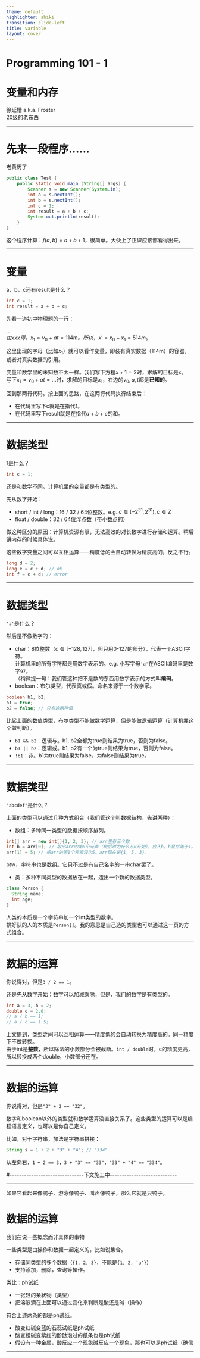 ```yaml
---
theme: default
highlighter: shiki
transition: slide-left
title: variable
layout: cover
---
```


# Programming 101 - 1
# 变量和内存

徐延楷 a.k.a. Froster  
20级的老东西

-----
# 先来一段程序......
老黄历了

``` java
public class Test {
    public static void main (String[] args) {
        Scanner s = new Scanner(System.in);
        int a = s.nextInt();
        int b = s.nextInt(); 
        int c = 1;
        int result = a + b + c;
        System.out.println(result);
    }
}
```

这个程序计算：$f(a, b) = a + b + 1$，很简单。大伙上了正课应该都看得出来。

----- 

# 变量
a，b，c还有result是什么？

``` java
int c = 1;
int result = a + b + c;
```

先看一道初中物理题的一行：

*...*  
*由xxx得，*$x_1 = v_0 + at = 114m$*。所以，*$x' = x_0 + x_1 = 514m$。

这里出现的字母（比如$x_1$）就可以看作变量，即装有真实数据（114m）的容器，或者对真实数据的引用。

变量和数学里的未知数不太一样。我们写下方程$x + 1 = 2$时，求解的目标是x。  
写下$x_1 = v_0 + at = ...$时，求解的目标是$x_1$，右边的$v_0, a, t$都是**已知的**。

回到那两行代码。按上面的思路，在这两行代码执行结束后：
- 在代码里写下c就是在指代1。
- 在代码里写下result就是在指代$a + b + c$的和。

-----

# 数据类型
1是什么？

``` java
int c = 1;
```

还是和数学不同。计算机里的变量都是有类型的。

先从数字开始：
- short / int / long：16 / 32 / 64位整数。e.g. $c \in [-2^{31}, 2^{31}), c \in Z$
- float / double：32 / 64位浮点数（带小数点的）

做这种区分的原因：计算机资源有限，无法高效的对长数字进行存储和运算。稍后讲内存的时候具体说。

这些数字变量之间可以互相运算——精度低的会自动转换为精度高的，反之不行。
``` java
long d = 2;
long e = c + d; // ok
int f = c + d; // error
```

-----

# 数据类型
`'a'`是什么？

然后是不像数字的：
- char：8位整数（$c \in [-128, 127]$，但只用0-127的部分），代表一个ASCII字符。  
计算机里的所有字符都是用数字表示的。e.g. 小写字母`'a'`在ASCII编码里是数字`97`。  
（稍微提一句：我们管这种把不是数的东西用数字表示的方式叫**编码**。
- boolean：布尔类型，代表真或假。命名来源于一个数学家。
``` java
boolean b1, b2;
b1 = true;
b2 = false; // 只有这两种值
```

比起上面的数值类型，布尔类型不能做数学运算，但是能做逻辑运算（计算机靠这个做判断）。
- `b1 && b2`：逻辑与。b1, b2全都为true则结果为true，否则为false。
- `b1 || b2`：逻辑或。b1, b2有一个为true则结果为true，否则为false。
- `!b1`：非。b1为true则结果为false，为false则结果为true。

-----

# 数据类型
`"abcdef"`是什么？

上面的类型可以通过几种方式组合（我们管这个叫数据结构，先讲两种）：
- 数组：多种同一类型的数据按顺序排列。
``` java
int[] arr = new int[]{1, 2, 3}; // arr里有三个数
int b = arr[0]; // 取出arr的第0个元素（稍后讲为什么从0开始），放入b。b显然等于1。
arr[1] = 5; // 把arr的第1个元素设为5。arr现在是{1, 5, 3}。 
```
btw，字符串也是数组。它只不过是有自己名字的一串char罢了。
- 类：多种不同类型的数据放在一起，造出一个新的数据类型。
``` java
class Person {
  String name;
  int age;
}
```
人类的本质是一个字符串加一个int类型的数字。  
排好队的人的本质是`Person[]`。我的意思是自己造的类型也可以通过这一页的方式组合。

-----

# 数据的运算
你说得对，但是`3 / 2 == 1`。

还是先从数字开始：数字可以加减乘除，但是，我们的数字是有类型的。

``` java
int a = 3, b = 2;
double c = 2.0;
// a / b == 1;
// a / c == 1.5;
```

上文提到，类型之间可以互相运算——精度低的会自动转换为精度高的。同一精度下不做转换。  
由于int是**整数**，所以除法的小数部分会被截断。`int / double`时，c的精度更高，所以转换成两个double，小数部分还在。

-----

# 数据的运算
你说得对，但是`"3" + 2 == "32"`。

数字和boolean以外的类型就和数学运算没直接关系了。这些类型的运算可以是编程语言定义，也可以是你自己定义。

比如，对于字符串，加法是字符串拼接：
``` java
String s = 1 + 2 + "3" + "4"; // "334"
```
从左向右，`1 + 2 == 3`，`3 + "3" == "33"`，`"33" + "4" == "334"`。 

#-------------------------------下文施工中----------------------------

-----

如果它看起来像鸭子、游泳像鸭子、叫声像鸭子，那么它就是只鸭子。

# 数据的运算
我们在说一些概念而非具体的事物

一些类型是由操作和数据一起定义的，比如说集合。
- 存储同类型的多个数据（`{1, 2, 3}`，不能是`{1, 2, 'a'}`）
- 支持添加，删除，查询等操作。

类比：ph试纸
- 一张轻的条状物（类型）
- 把溶液滴在上面可以通过变化来判断是酸还是碱（操作）

符合上述两条的都是ph试纸。
- 酸变红碱变蓝的石蕊试纸是ph试纸
- 酸变橙碱变紫红的酚酞泡过的纸条也是ph试纸
- 假设有一种金属，酸反应一个现象碱反应一个现象，那也可以是ph试纸（确信

-----